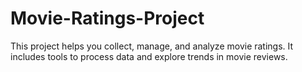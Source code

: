 # Movie-Ratings-Project
This project helps you collect, manage, and analyze movie ratings. It includes tools to process data and explore trends in movie reviews.
